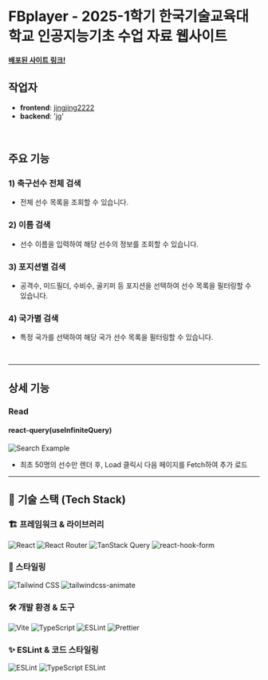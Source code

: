 # FBplayer - 2025-1학기 한국기술교육대학교 인공지능기초 수업 자료 웹사이트

[**배포된 사이트 링크!**](https://fbplayer.site/)

## 작업자

-   **frontend**: [jingjing2222](https://github.com/jingjing2222)
-   **backend**: 'jg'

<br />

## 주요 기능

### 1) 축구선수 전체 검색

-   전체 선수 목록을 조회할 수 있습니다.

### 2) 이름 검색

-   선수 이름을 입력하여 해당 선수의 정보를 조회할 수 있습니다.

### 3) 포지션별 검색

-   공격수, 미드필더, 수비수, 골키퍼 등 포지션을 선택하여 선수 목록을 필터링할 수 있습니다.

### 4) 국가별 검색

-   특정 국가를 선택하여 해당 국가 선수 목록을 필터링할 수 있습니다.

<br />

---

## 상세 기능

### Read

#### react-query(useInfiniteQuery)

<img src="https://i.ibb.co/VcDBQLSd/2025-02-01-9-26-43.gif" alt="Search Example" />

-   최초 50명의 선수만 렌더 후, Load 클릭시 다음 페이지를 Fetch하여 추가 로드

---

## 📌 기술 스택 (Tech Stack)

### 🏗️ 프레임워크 & 라이브러리

![React](https://img.shields.io/badge/React-61DAFB?style=flat&logo=react&logoColor=white)
![React Router](https://img.shields.io/badge/React_Router-CA4245?style=flat&logo=reactrouter&logoColor=white)
![TanStack Query](https://img.shields.io/badge/TanStack_Query-FF4154?style=flat&logo=react-query&logoColor=white)
![react-hook-form](https://img.shields.io/badge/react--hook--form-EC5990?style=flat&logo=reacthookform&logoColor=white)

### 🎨 스타일링

![Tailwind CSS](https://img.shields.io/badge/Tailwind_CSS-06B6D4?style=flat&logo=tailwindcss&logoColor=white)
![tailwindcss-animate](https://img.shields.io/badge/TailwindCSS_Animate-06B6D4?style=flat)

### 🛠️ 개발 환경 & 도구

![Vite](https://img.shields.io/badge/Vite-646CFF?style=flat&logo=vite&logoColor=white)
![TypeScript](https://img.shields.io/badge/TypeScript-3178C6?style=flat&logo=typescript&logoColor=white)
![ESLint](https://img.shields.io/badge/ESLint-4B32C3?style=flat&logo=eslint&logoColor=white)
![Prettier](https://img.shields.io/badge/Prettier-F7B93E?style=flat&logo=prettier&logoColor=white)

### ✨ ESLint & 코드 스타일링

![ESLint](https://img.shields.io/badge/ESLint-4B32C3?style=flat&logo=eslint&logoColor=white)
![TypeScript ESLint](https://img.shields.io/badge/TypeScript_ESLint-3178C6?style=flat)
